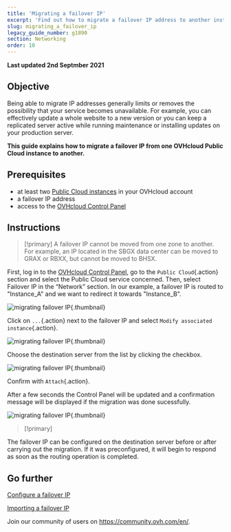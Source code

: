 ```yaml
---
title: 'Migrating a failover IP'
excerpt: 'Find out how to migrate a failover IP address to another instance'
slug: migrating_a_failover_ip
legacy_guide_number: g1890
section: Networking
order: 10
---
```


**Last updated 2nd Septmber 2021**

## Objective

Being able to migrate IP addresses generally limits or removes the possibility that your service becomes unavailable. For example, you can effectively update a whole website to a new version or you can keep a replicated server active while running maintenance or installing updates on your production server.

**This guide explains how to migrate a failover IP from one OVHcloud Public Cloud instance to another.**

## Prerequisites

- at least two [Public Cloud instances]({ovh_www}/public-cloud/) in your OVHcloud account
- a failover IP address
- access to the [OVHcloud Control Panel](https://ca.ovh.com/auth/?action=gotomanager&from=https://www.ovh.com/ca/en/&ovhSubsidiary=ca)

## Instructions

> [!primary]
> A failover IP cannot be moved from one zone to another. For example, an IP located in the SBGX data center can be moved to GRAX or RBXX, but cannot be moved to BHSX.
>

First, log in to the [OVHcloud Control Panel](https://ca.ovh.com/auth/?action=gotomanager&from=https://www.ovh.com/ca/en/&ovhSubsidiary=ca), go to the `Public Cloud`{.action} section and select the Public Cloud service concerned. Then, select Failover IP in the “Network” section.
In our example, a failover IP is routed to "Instance_A" and we want to redirect it towards "Instance_B".

![migrating failover IP](images/failover.png){.thumbnail}

Click on `...`{.action} next to the failover IP and select `Modify associated instance`{.action}.

![migrating failover IP](images/modify.png){.thumbnail}

Choose the destination server from the list by clicking the checkbox.

![migrating failover IP](images/modify1.png){.thumbnail}

Confirm with `Attach`{.action}.

After a few seconds the Control Panel will be updated and a confirmation message will be displayed if the migration was done sucessfully.

![migrating failover IP](images/modify2.png){.thumbnail}

> [!primary]
>
The failover IP can be configured on the destination server before or after carrying out the migration. If it was preconfigured, it will begin to respond as soon as the routing operation is completed.
>

## Go further

[Configure a failover IP](../configure_a_failover_ip)

[Importing a failover IP](../import_a_failover_ip)

Join our community of users on <https://community.ovh.com/en/>.
